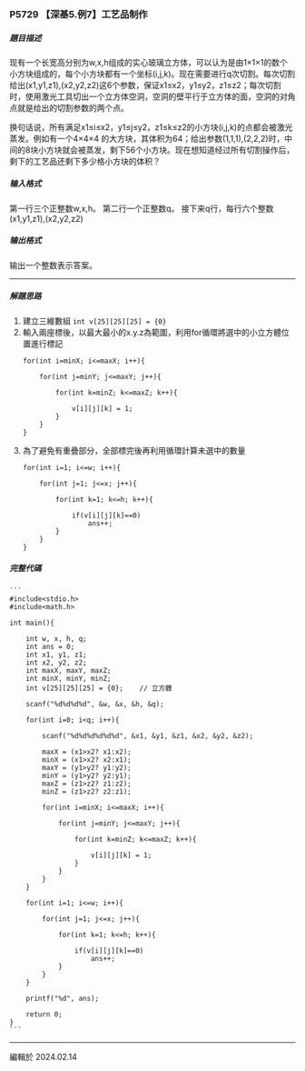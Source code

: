 ### P5729 【深基5.例7】工艺品制作

##### 題目描述

现有一个长宽高分别为w,x,h组成的实心玻璃立方体，可以认为是由1×1×1的数个小方块组成的，每个小方块都有一个坐标(i,j,k)。现在需要进行q次切割。每次切割给出(x1,y1,z1),(x2,y2,z2)这6个参数，保证x1≤x2，y1≤y2，z1≤z2；每次切割时，使用激光工具切出一个立方体空洞，空洞的壁平行于立方体的面，空洞的对角点就是给出的切割参数的两个点。

换句话说，所有满足x1≤i≤x2，y1≤j≤y2，z1≤k≤z2的小方块(i,j,k)的点都会被激光蒸发。例如有一个4×4×4 的大方块，其体积为64；给出参数(1,1,1),(2,2,2)时，中间的8块小方块就会被蒸发，剩下56个小方块。现在想知道经过所有切割操作后，剩下的工艺品还剩下多少格小方块的体积？

##### 输入格式
第一行三个正整数w,x,h。
第二行一个正整数q。
接下来q行，每行六个整数(x1,y1,z1),(x2,y2,z2)

##### 输出格式
输出一个整数表示答案。

---

##### 解題思路
1. 建立三維數組 ` int v[25][25][25] = {0} `
2. 輸入兩座標後，以最大最小的x.y.z為範圍，利用for循環將選中的小立方體位置進行標記
    ```
    for(int i=minX; i<=maxX; i++){

        for(int j=minY; j<=maxY; j++){

            for(int k=minZ; k<=maxZ; k++){

                v[i][j][k] = 1;
            }
        }
    }
    ```
3. 為了避免有重疊部分，全部標完後再利用循環計算未選中的數量
    ```
    for(int i=1; i<=w; i++){

        for(int j=1; j<=x; j++){

            for(int k=1; k<=h; k++){

                if(v[i][j][k]==0)
                    ans++;
            }
        }
    }
    ```

##### 完整代碼
    ```
    #include<stdio.h>
    #include<math.h>

    int main(){

        int w, x, h, q;
        int ans = 0;
        int x1, y1, z1;
        int x2, y2, z2;
        int maxX, maxY, maxZ;
        int minX, minY, minZ;
        int v[25][25][25] = {0};    // 立方體

        scanf("%d%d%d%d", &w, &x, &h, &q);

        for(int i=0; i<q; i++){
            
            scanf("%d%d%d%d%d%d", &x1, &y1, &z1, &x2, &y2, &z2);

            maxX = (x1>x2? x1:x2); 
            minX = (x1>x2? x2:x1); 
            maxY = (y1>y2? y1:y2);
            minY = (y1>y2? y2:y1);
            maxZ = (z1>z2? z1:z2);
            minZ = (z1>z2? z2:z1);
        
            for(int i=minX; i<=maxX; i++){

                for(int j=minY; j<=maxY; j++){

                    for(int k=minZ; k<=maxZ; k++){

                        v[i][j][k] = 1;
                    }
                }
            }
        }

        for(int i=1; i<=w; i++){

            for(int j=1; j<=x; j++){

                for(int k=1; k<=h; k++){

                    if(v[i][j][k]==0)
                        ans++;
                }
            }
        }

        printf("%d", ans);

        return 0;
    }
    ```

---
編輯於 2024.02.14